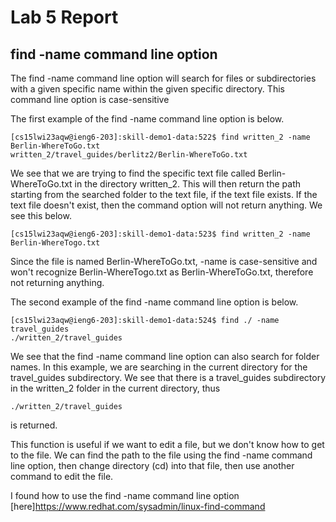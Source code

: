 # Lab 5 Report
## find -name command line option

The find -name command line option will search for files or subdirectories with a given specific name within the given specific directory. This command line option is case-sensitive

The first example of the find -name command line option is below. 

```
[cs15lwi23aqw@ieng6-203]:skill-demo1-data:522$ find written_2 -name Berlin-WhereToGo.txt
written_2/travel_guides/berlitz2/Berlin-WhereToGo.txt
```

We see that we are trying to find the specific text file called Berlin-WhereToGo.txt in the directory written_2. This will then return the path starting from the searched folder to the text file, if the text file exists. If the text file doesn't exist, then the command option will not return anything. We see this below. 

```
[cs15lwi23aqw@ieng6-203]:skill-demo1-data:523$ find written_2 -name Berlin-WhereTogo.txt
```

Since the file is named Berlin-WhereToGo.txt, -name is case-sensitive and won't recognize Berlin-WhereTogo.txt as Berlin-WhereToGo.txt, therefore not returning anything. 

The second example of the find -name command line option is below. 

```
[cs15lwi23aqw@ieng6-203]:skill-demo1-data:524$ find ./ -name travel_guides
./written_2/travel_guides
```

We see that the find -name command line option can also search for folder names. In this example, we are searching in the current directory for the travel_guides subdirectory. We see that there is a travel_guides subdirectory in the written_2 folder in the current directory, thus 

```
./written_2/travel_guides
```
is returned. 

This function is useful if we want to edit a file, but we don't know how to get to the file. We can find the path to the file using the find -name command line option, then change directory (cd) into that file, then use another command to edit the file. 

I found how to use the find -name command line option [here]https://www.redhat.com/sysadmin/linux-find-command

## 

